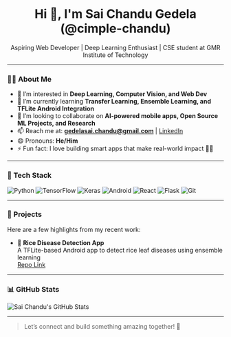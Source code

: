 <h1 align="center">Hi 👋, I'm Sai Chandu Gedela (@cimple-chandu)</h1>
<p align="center">Aspiring Web Developer | Deep Learning Enthusiast |  CSE student at GMR Institute of Technology</p>

---

### 👨‍💻 About Me
- 👀 I’m interested in **Deep Learning, Computer Vision, and Web Dev**
- 🌱 I’m currently learning **Transfer Learning, Ensemble Learning, and TFLite Android Integration**
- 💞️ I’m looking to collaborate on **AI-powered mobile apps, Open Source ML Projects, and Research**
- 📫 Reach me at: **gedelasai.chandu@gmail.com** | [LinkedIn](https://www.linkedin.com/in/sai-chandu-gedela)
- 😄 Pronouns: **He/Him**
- ⚡ Fun fact: I love building smart apps that make real-world impact 🌾📱

---

### 🔧 Tech Stack
![Python](https://img.shields.io/badge/-Python-3776AB?logo=python&logoColor=white)
![TensorFlow](https://img.shields.io/badge/-TensorFlow-FF6F00?logo=tensorflow&logoColor=white)
![Keras](https://img.shields.io/badge/-Keras-D00000?logo=keras&logoColor=white)
![Android](https://img.shields.io/badge/-Android-3DDC84?logo=android&logoColor=white)
![React](https://img.shields.io/badge/-React-61DAFB?logo=react&logoColor=black)
![Flask](https://img.shields.io/badge/-Flask-000000?logo=flask&logoColor=white)
![Git](https://img.shields.io/badge/-Git-F05032?logo=git&logoColor=white)


---

### 📱 Projects
Here are a few highlights from my recent work:

- 🦠 **Rice Disease Detection App**  
  A TFLite-based Android app to detect rice leaf diseases using ensemble learning  
  [Repo Link](https://github.com/saichandugedela/ricevision)



---



### 📊 GitHub Stats

![Sai Chandu's GitHub Stats](https://github-readme-stats.vercel.app/api?username=cimple-chandu&show_icons=true&theme=radical)

---

> Let’s connect and build something amazing together! 🚀
